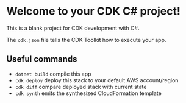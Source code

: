 # Welcome to your CDK C# project!

This is a blank project for CDK development with C#.

The `cdk.json` file tells the CDK Toolkit how to execute your app.

## Useful commands

* `dotnet build` compile this app
* `cdk deploy`       deploy this stack to your default AWS account/region
* `cdk diff`         compare deployed stack with current state
* `cdk synth`        emits the synthesized CloudFormation template